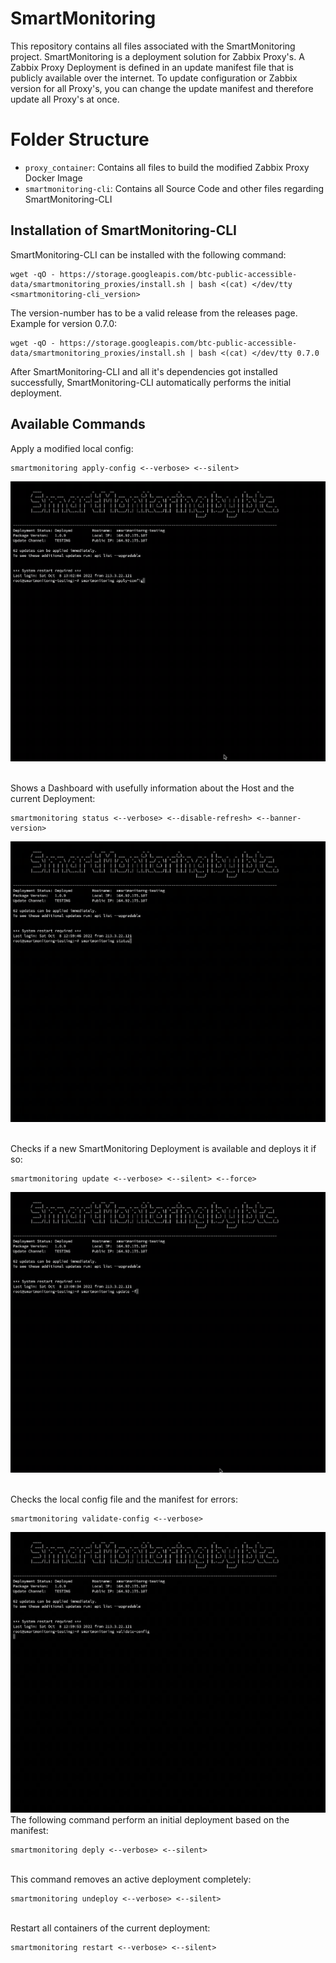 # SmartMonitoring
This repository contains all files associated with the SmartMonitoring project.
SmartMonitoring is a deployment solution for Zabbix Proxy's.
A Zabbix Proxy Deployment is defined in an update manifest file that is publicly available over the internet.
To update configuration or Zabbix version for all Proxy's, you can change the update manifest and therefore update all Proxy's at once.

# Folder Structure
- `proxy_container`: Contains all files to build the modified Zabbix Proxy Docker Image
- `smartmonitoring-cli`: Contains all Source Code and other files regarding SmartMonitoring-CLI

## Installation of SmartMonitoring-CLI
SmartMonitoring-CLI can be installed with the following command:
````
wget -qO - https://storage.googleapis.com/btc-public-accessible-data/smartmonitoring_proxies/install.sh | bash <(cat) </dev/tty <smartmonitoring-cli_version>
````
The version-number has to be a valid release from the releases page.
Example for version 0.7.0:
````
wget -qO - https://storage.googleapis.com/btc-public-accessible-data/smartmonitoring_proxies/install.sh | bash <(cat) </dev/tty 0.7.0
````
After SmartMonitoring-CLI and all it's dependencies got installed successfully, SmartMonitoring-CLI automatically performs the initial deployment.

## Available Commands
Apply a modified local config:
````
smartmonitoring apply-config <--verbose> <--silent>
````
![](https://github.com/Noahnc/smartmonitoring/blob/main/asset/apply-config.gif)

\
Shows a Dashboard with usefully information about the Host and the current Deployment:
````
smartmonitoring status <--verbose> <--disable-refresh> <--banner-version>
````
![](https://github.com/Noahnc/smartmonitoring/blob/main/asset/status-dashboard.gif)

\
Checks if a new SmartMonitoring Deployment is available and deploys it if so:
````
smartmonitoring update <--verbose> <--silent> <--force>
````
![](https://github.com/Noahnc/smartmonitoring/blob/main/asset/update.gif)

\
Checks the local config file and the manifest for errors:
````
smartmonitoring validate-config <--verbose>
````
![](https://github.com/Noahnc/smartmonitoring/blob/main/asset/validate-config.gif)
\
The following command perform an initial deployment based on the manifest:
````
smartmonitoring deply <--verbose> <--silent>
````
\
This command removes an active deployment completely:
````
smartmonitoring undeploy <--verbose> <--silent>
````
\
Restart all containers of the current deployment:
````
smartmonitoring restart <--verbose> <--silent>
````

